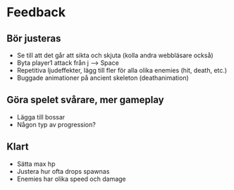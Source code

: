 # Feedback

## Bör justeras
* Se till att det går att sikta och skjuta (kolla andra webbläsare också)
* Byta player1 attack från j --> Space
* Repetitiva ljudeffekter, lägg till fler för alla olika enemies (hit, death, etc.)
* Buggade animationer på ancient skeleton (deathanimation)


## Göra spelet svårare, mer gameplay
* Lägga till bossar
* Någon typ av progression?


## Klart
* Sätta max hp
* Justera hur ofta drops spawnas
* Enemies har olika speed och damage